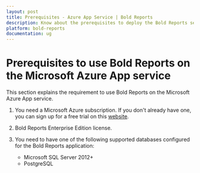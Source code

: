 ```yaml
---
layout: post
title: Prerequisites - Azure App Service | Bold Reports
description: Know about the prerequisites to deploy the Bold Reports server application in Microsoft Azure App service.
platform: bold-reports
documentation: ug
---
```


# Prerequisites to use Bold Reports on the Microsoft Azure App service

This section explains the requirement to use Bold Reports on the Microsoft Azure App service.
1. You need a Microsoft Azure subscription. If you don't already have one, you can sign up for a free trial on this [website](https://azure.microsoft.com/en-us/free/).

2. Bold Reports Enterprise Edition license.

3. You need to have one of the following supported databases configured for the Bold Reports application:

    * Microsoft SQL Server 2012+
    * PostgreSQL